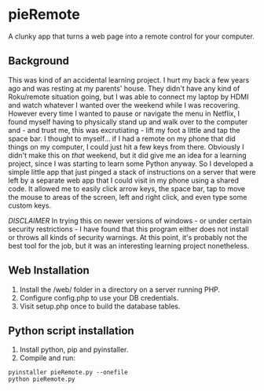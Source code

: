 # pieRemote

A clunky app that turns a web page into a remote control for your computer.

## Background
This was kind of an accidental learning project. I hurt my back a few years ago and was resting at my parents' house. They didn't have any kind of Roku/remote situation going, but I was able to connect my laptop by HDMI and watch whatever I wanted over the weekend while I was recovering. However every time I wanted to pause or navigate the menu in Netflix, I found myself having to physically stand up and walk over to the computer and - and trust me, this was excrutiating - lift my foot a little and tap the space bar. I thought to myself... if I had a remote on my phone that did things on my computer, I could just hit a few keys from there. Obviously I didn't make this on _that_ weekend, but it did give me an idea for a learning project, since I was starting to learn some Python anyway. So I developed a simple little app that just pinged a stack of instructions on a server that were left by a separate web app that I could visit in my phone using a shared code. It allowed me to easily click arrow keys, the space bar, tap to move the mouse to areas of the screen, left and right click, and even type some custom keys.

_DISCLAIMER_ In trying this on newer versions of windows - or under certain security restrictions - I have found that this program either does not install or throws all kinds of security warnings. At this point, it's probably not the best tool for the job, but it was an interesting learning project nonetheless.


## Web Installation

1. Install the /web/ folder in a directory on a server running PHP.
1. Configure config.php to use your DB credentials.
1. Visit setup.php once to build the database tables.

## Python script installation

1. Install python, pip and pyinstaller.
1. Compile and run:
  ```
  pyinstaller pieRemote.py --onefile
  python pieRemote.py
  ```
